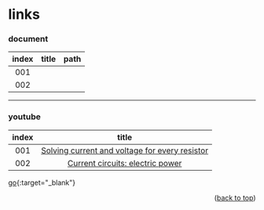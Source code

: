 <a name="topage"></a>

# links 

### document

| index | title | path |
| :-:   |  :-:  | :-:  |
|  001  |   |  |
|  002  |  |  |  

----

### youtube
| index | title | 
| :-:   |  :-:  | 
|  001  |  [Solving current and voltage for every resistor](https://youtu.be/KRqeQ1oSV6Y?si=WSS3Qrj_ZJk9DIQP) |
|  002  |  [Current circuits: electric power](https://youtu.be/9sn43TErDxE?si=-Q4DN4jULgXyebkC) | 
[go](http://stackoverflow.com){:target="_blank"}

<p align="right">(<a href="#topage">back to top</a>)</p>
<br/>
<br/>

